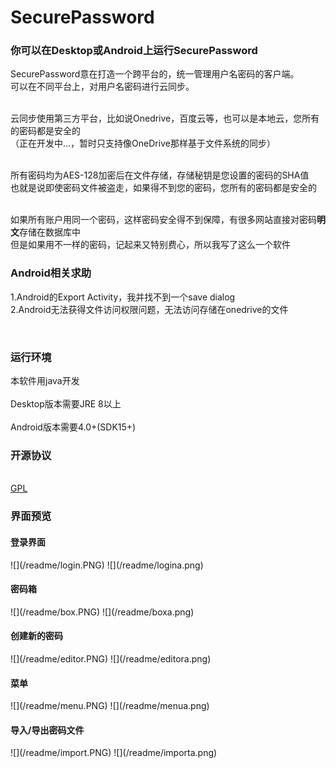 <h1>SecurePassword</h1>
<h3>你可以在Desktop或Android上运行SecurePassword</h3>

<p>SecurePassword意在打造一个跨平台的，统一管理用户名密码的客户端。<BR>
可以在不同平台上，对用户名密码进行云同步。<BR><BR>

云同步使用第三方平台，比如说Onedrive，百度云等，也可以是本地云，您所有的密码都是安全的<BR>（正在开发中...，暂时只支持像OneDrive那样基于文件系统的同步）<BR><BR>

所有密码均为AES-128加密后在文件存储，存储秘钥是您设置的密码的SHA值<BR>
也就是说即使密码文件被盗走，如果得不到您的密码，您所有的密码都是安全的<BR><BR>


如果所有账户用同一个密码，这样密码安全得不到保障，有很多网站直接对密码**明文**存储在数据库中<BR>
但是如果用不一样的密码，记起来又特别费心，所以我写了这么一个软件<BR>

<h3>Android相关求助</h3>
<p>
1.Android的Export Activity，我并找不到一个save dialog<br>
2.Android无法获得文件访问权限问题，无法访问存储在onedrive的文件<br>
</p>

<BR></p>
<h3>运行环境</h3>
<p>
本软件用java开发<BR><BR>
Desktop版本需要JRE 8以上<BR><BR>
Android版本需要4.0+(SDK15+)
</p>
<h3>开源协议</h3>
<a target="_blank" href="http://www.gnu.org/licenses/gpl.html"><BR/>
GPL
</a>
<h3>界面预览</h3>
<h4>登录界面</h4>
![](/readme/login.PNG)  ![](/readme/logina.png)
<h4>密码箱</h4>
![](/readme/box.PNG)  ![](/readme/boxa.png)
<h4>创建新的密码</h4>
![](/readme/editor.PNG)  ![](/readme/editora.png)
<h4>菜单</h4>
![](/readme/menu.PNG)  ![](/readme/menua.png)
<h4>导入/导出密码文件</h4>
![](/readme/import.PNG)  ![](/readme/importa.png)